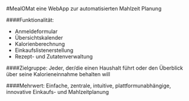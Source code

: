 #MealOMat
eine WebApp zur automatisierten Mahlzeit Planung

####Funktionalität:
 - Anmeldeformular
 - Übersichtskalender
 - Kalorienberechnung
 - Einkaufslistenerstellung
 - Rezept- und Zutatenverwaltung

####Zielgruppe:
 Jeder, der/die einen Haushalt führt oder den
 Überblick über seine Kalorieneinnahme behalten will

####Mehrwert:
Einfache, zentrale, intuitive, plattformunabhängige, innovative Einkaufs- und Mahlzeitplanung
